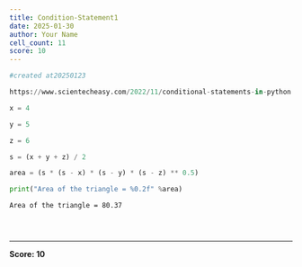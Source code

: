 ```yaml
---
title: Condition-Statement1
date: 2025-01-30
author: Your Name
cell_count: 11
score: 10
---
```


```python
#created at20250123
```


```python
https://www.scientecheasy.com/2022/11/conditional-statements-in-python.html/
```


```python
x = 4
```


```python
y = 5 
```


```python
z = 6
```


```python
s = (x + y + z) / 2
```


```python
area = (s * (s - x) * (s - y) * (s - z) ** 0.5)
```


```python
print("Area of the triangle = %0.2f" %area)
```

    Area of the triangle = 80.37



```python

```


```python

```


```python

```


---
**Score: 10**